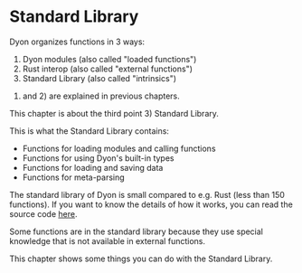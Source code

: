 # Standard Library

Dyon organizes functions in 3 ways:

1. Dyon modules (also called "loaded functions")
2. Rust interop (also called "external functions")
3. Standard Library (also called "intrinsics")

1) and 2) are explained in previous chapters.

This chapter is about the third point 3) Standard Library.

This is what the Standard Library contains:

- Functions for loading modules and calling functions
- Functions for using Dyon's built-in types
- Functions for loading and saving data
- Functions for meta-parsing

The standard library of Dyon is small compared to e.g. Rust (less than 150 functions).
If you want to know the details of how it works, you can read the source code [here](https://github.com/PistonDevelopers/dyon/tree/master/src/dyon_std).

Some functions are in the standard library because they use
special knowledge that is not available in external functions.

This chapter shows some things you can do with the Standard Library.
